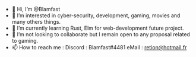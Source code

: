 - 👋 Hi, I’m @Blamfast
- 👀 I’m interested in cyber-security, development, gaming, movies and many others things.
- 🌱 I’m currently learning Rust, Elm for web-development future project.
- 💞️ I’m not looking to collaborate but I remain open to any proposal related to gaming. 
- 📫 How to reach me :
    Discord : Blamfast#4481
    eMail   : retion@hotmail.fr

<!---
Blamfast/Blamfast is a ✨ special ✨ repository because its `README.md` (this file) appears on your GitHub profile.
You can click the Preview link to take a look at your changes.
--->

